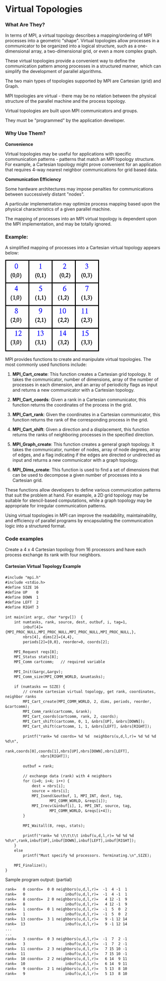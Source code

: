 # Virtual Topologies

### What Are They?

In terms of MPI, a virtual topology describes a mapping/ordering of MPI processes into a geometric "shape". Virtual topologies allow processes in a communicator to be organized into a logical structure, such as a one-dimensional array, a two-dimensional grid, or even a more complex graph.

These virtual topologies provide a convenient way to define the communication pattern among processes in a structured manner, which can simplify the development of parallel algorithms.

The two main types of topologies supported by MPI are Cartesian (grid) and Graph.

MPI topologies are virtual - there may be no relation between the physical structure of the parallel machine and the process topology.

Virtual topologies are built upon MPI communicators and groups.

They must be "programmed" by the application developer.

### Why Use Them?

**Convenience**

Virtual topologies may be useful for applications with specific communication patterns - patterns that match an MPI topology structure. For example, a Cartesian topology might prove convenient for an application that requires 4-way nearest neighbor communications for grid based data.

**Communication Efficiency**

Some hardware architectures may impose penalties for communications between successively distant "nodes".

A particular implementation may optimize process mapping based upon the physical characteristics of a given parallel machine.

The mapping of processes into an MPI virtual topology is dependent upon the MPI implementation, and may be totally ignored.

### Example:

A simplified mapping of processes into a Cartesian virtual topology appears below:

![topology](Cartesian_topology.gif)

MPI provides functions to create and manipulate virtual topologies. The most commonly used functions include:

1. **MPI_Cart_create**: This function creates a Cartesian grid topology. It takes the communicator, number of dimensions, array of the number of processes in each dimension, and an array of periodicity flags as input and returns a new communicator with a Cartesian topology.

2. **MPI_Cart_coords**: Given a rank in a Cartesian communicator, this function returns the coordinates of the process in the grid.

3. **MPI_Cart_rank**: Given the coordinates in a Cartesian communicator, this function returns the rank of the corresponding process in the grid.

4. **MPI_Cart_shift**: Given a direction and a displacement, this function returns the ranks of neighboring processes in the specified direction.

5. **MPI_Graph_create**: This function creates a general graph topology. It takes the communicator, number of nodes, array of node degrees, array of edges, and a flag indicating if the edges are directed or undirected as input and returns a new communicator with a graph topology.

6. **MPI_Dims_create**: This function is used to find a set of dimensions that can be used to decompose a given number of processes into a Cartesian grid.

These functions allow developers to define various communication patterns that suit the problem at hand. For example, a 2D grid topology may be suitable for stencil-based computations, while a graph topology may be appropriate for irregular communication patterns.

Using virtual topologies in MPI can improve the readability, maintainability, and efficiency of parallel programs by encapsulating the communication logic into a structured format.

### Code examples

Create a 4 x 4 Cartesian topology from 16 processors and have each process exchange its rank with four neighbors.

#### Cartesian Virtual Topology Example

```
#include "mpi.h"
#include <stdio.h>
#define SIZE 16
#define UP    0
#define DOWN  1
#define LEFT  2
#define RIGHT 3

int main(int argc, char *argv[])  {
    int numtasks, rank, source, dest, outbuf, i, tag=1,
        inbuf[4]={MPI_PROC_NULL,MPI_PROC_NULL,MPI_PROC_NULL,MPI_PROC_NULL,},
        nbrs[4], dims[2]={4,4},
        periods[2]={0,0}, reorder=0, coords[2];

    MPI_Request reqs[8];
    MPI_Status stats[8];
    MPI_Comm cartcomm;   // required variable

    MPI_Init(&argc,&argv);
    MPI_Comm_size(MPI_COMM_WORLD, &numtasks);

    if (numtasks == SIZE) {
        // create cartesian virtual topology, get rank, coordinates, neighbor ranks
        MPI_Cart_create(MPI_COMM_WORLD, 2, dims, periods, reorder, &cartcomm);
        MPI_Comm_rank(cartcomm, &rank);
        MPI_Cart_coords(cartcomm, rank, 2, coords);
        MPI_Cart_shift(cartcomm, 0, 1, &nbrs[UP], &nbrs[DOWN]);
        MPI_Cart_shift(cartcomm, 1, 1, &nbrs[LEFT], &nbrs[RIGHT]);

        printf("rank= %d coords= %d %d  neighbors(u,d,l,r)= %d %d %d %d\n",
                rank,coords[0],coords[1],nbrs[UP],nbrs[DOWN],nbrs[LEFT],
                nbrs[RIGHT]);

        outbuf = rank;

        // exchange data (rank) with 4 neighbors
        for (i=0; i<4; i++) {
            dest = nbrs[i];
            source = nbrs[i];
            MPI_Isend(&outbuf, 1, MPI_INT, dest, tag,
                    MPI_COMM_WORLD, &reqs[i]);
            MPI_Irecv(&inbuf[i], 1, MPI_INT, source, tag,
                    MPI_COMM_WORLD, &reqs[i+4]);
        }

        MPI_Waitall(8, reqs, stats);

        printf("rank= %d \t\t\t\t inbuf(u,d,l,r)= %d %d %d %d\n",rank,inbuf[UP],inbuf[DOWN],inbuf[LEFT],inbuf[RIGHT]);  
    }
    else
        printf("Must specify %d processors. Terminating.\n",SIZE);

    MPI_Finalize();
}
```

Sample program output: (partial)

```
rank=   0 coords=  0 0 neighbors(u,d,l,r)=  -1  4 -1  1
rank=   0                  inbuf(u,d,l,r)=  -1  4 -1  1
rank=   8 coords=  2 0 neighbors(u,d,l,r)=   4 12 -1  9
rank=   8                  inbuf(u,d,l,r)=   4 12 -1  9
rank=   1 coords=  0 1 neighbors(u,d,l,r)=  -1  5  0  2
rank=   1                  inbuf(u,d,l,r)=  -1  5  0  2
rank=  13 coords=  3 1 neighbors(u,d,l,r)=   9 -1 12 14
rank=  13                  inbuf(u,d,l,r)=   9 -1 12 14
...
...
rank=   3 coords=  0 3 neighbors(u,d,l,r)=  -1  7  2 -1
rank=   3                  inbuf(u,d,l,r)=  -1  7  2 -1
rank=  11 coords=  2 3 neighbors(u,d,l,r)=   7 15 10 -1
rank=  11                  inbuf(u,d,l,r)=   7 15 10 -1
rank=  10 coords=  2 2 neighbors(u,d,l,r)=   6 14  9 11
rank=  10                  inbuf(u,d,l,r)=   6 14  9 11
rank=   9 coords=  2 1 neighbors(u,d,l,r)=   5 13  8 10
rank=   9                  inbuf(u,d,l,r)=   5 13  8 10
```
